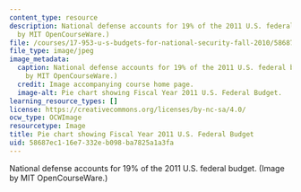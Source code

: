 ```yaml
---
content_type: resource
description: National defense accounts for 19% of the 2011 U.S. federal budget. (Image
  by MIT OpenCourseWare.)
file: /courses/17-953-u-s-budgets-for-national-security-fall-2010/58687ec116e7332eb098ba7825a1a3fa_17-953f10.jpg
file_type: image/jpeg
image_metadata:
  caption: National defense accounts for 19% of the 2011 U.S. federal budget. (Image
    by MIT OpenCourseWare.)
  credit: Image accompanying course home page.
  image-alt: Pie chart showing Fiscal Year 2011 U.S. Federal Budget.
learning_resource_types: []
license: https://creativecommons.org/licenses/by-nc-sa/4.0/
ocw_type: OCWImage
resourcetype: Image
title: Pie chart showing Fiscal Year 2011 U.S. Federal Budget
uid: 58687ec1-16e7-332e-b098-ba7825a1a3fa
---
```

National defense accounts for 19% of the 2011 U.S. federal budget. (Image by MIT OpenCourseWare.)